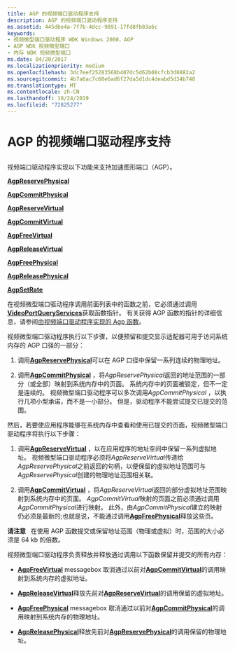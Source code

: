 ```yaml
---
title: AGP 的视频端口驱动程序支持
description: AGP 的视频端口驱动程序支持
ms.assetid: 445dbe4a-7f7b-4dcc-9891-17fd8fb03a6c
keywords:
- 视频微型端口驱动程序 WDK Windows 2000，AGP
- AGP WDK 视频微型端口
- 内存 WDK 视频微型端口
ms.date: 04/20/2017
ms.localizationpriority: medium
ms.openlocfilehash: 3dc7eef25283568b407dc5d62b08cfcb3d8882a2
ms.sourcegitcommit: 4b7a6ac7c68e6ad6f27da5d1dc4deabd5d34b748
ms.translationtype: MT
ms.contentlocale: zh-CN
ms.lasthandoff: 10/24/2019
ms.locfileid: "72825277"
---
```

# <a name="video-port-driver-support-for-agp"></a>AGP 的视频端口驱动程序支持


## <span id="ddk_video_port_driver_support_for_agp_gg"></span><span id="DDK_VIDEO_PORT_DRIVER_SUPPORT_FOR_AGP_GG"></span>


视频端口驱动程序实现以下功能来支持加速图形端口（AGP）。

[**AgpReservePhysical**](https://docs.microsoft.com/windows-hardware/drivers/ddi/videoagp/nc-videoagp-pagp_reserve_physical)

[**AgpCommitPhysical**](https://docs.microsoft.com/windows-hardware/drivers/ddi/videoagp/nc-videoagp-pagp_commit_physical)

[**AgpReserveVirtual**](https://docs.microsoft.com/windows-hardware/drivers/ddi/videoagp/nc-videoagp-pagp_reserve_virtual)

[**AgpCommitVirtual**](https://docs.microsoft.com/windows-hardware/drivers/ddi/videoagp/nc-videoagp-pagp_commit_virtual)

[**AgpFreeVirtual**](https://docs.microsoft.com/windows-hardware/drivers/ddi/videoagp/nc-videoagp-pagp_free_virtual)

[**AgpReleaseVirtual**](https://docs.microsoft.com/windows-hardware/drivers/ddi/videoagp/nc-videoagp-pagp_release_virtual)

[**AgpFreePhysical**](https://docs.microsoft.com/windows-hardware/drivers/ddi/videoagp/nc-videoagp-pagp_free_physical)

[**AgpReleasePhysical**](https://docs.microsoft.com/windows-hardware/drivers/ddi/videoagp/nc-videoagp-pagp_release_physical)

[**AgpSetRate**](https://docs.microsoft.com/windows-hardware/drivers/ddi/videoagp/nc-videoagp-pagp_set_rate)

在视频微型端口驱动程序调用前面列表中的函数之前，它必须通过调用[**VideoPortQueryServices**](https://docs.microsoft.com/windows-hardware/drivers/ddi/video/nf-video-videoportqueryservices)获取函数指针。 有关获得 AGP 函数的指针的详细信息，请参阅[由视频端口驱动程序实现的 Agp 函数](https://docs.microsoft.com/windows-hardware/drivers/ddi/videoagp/)。

视频微型端口驱动程序执行以下步骤，以便预留和提交显示适配器可用于访问系统内存的 AGP 口径的一部分：

1.  调用[**AgpReservePhysical**](https://docs.microsoft.com/windows-hardware/drivers/ddi/videoagp/nc-videoagp-pagp_reserve_physical)可以在 AGP 口径中保留一系列连续的物理地址。

2.  调用[**AgpCommitPhysical**](https://docs.microsoft.com/windows-hardware/drivers/ddi/videoagp/nc-videoagp-pagp_commit_physical) ，将*AgpReservePhysical*返回的地址范围的一部分（或全部）映射到系统内存中的页面。 系统内存中的页面被锁定，但不一定是连续的。 视频微型端口驱动程序可以多次调用*AgpCommitPhysical* ，以执行几项小型承诺，而不是一小部分。 但是，驱动程序不能尝试提交已提交的范围。

然后，若要使应用程序能够在系统内存中查看和使用已提交的页面，视频微型端口驱动程序将执行以下步骤：

1.  调用[**AgpReserveVirtual**](https://docs.microsoft.com/windows-hardware/drivers/ddi/videoagp/nc-videoagp-pagp_reserve_virtual) ，以在应用程序的地址空间中保留一系列虚拟地址。 视频微型端口驱动程序必须将*AgpReserveVirtual*传递给*AgpReservePhysical*之前返回的句柄，以便保留的虚拟地址范围可与*AgpReservePhysical*创建的物理地址范围相关联。

2.  调用[**AgpCommitVirtual**](https://docs.microsoft.com/windows-hardware/drivers/ddi/videoagp/nc-videoagp-pagp_commit_virtual) ，将*AgpReserveVirtual*返回的部分虚拟地址范围映射到系统内存中的页面。 *AgpCommitVirtual*映射的页面之前必须通过调用*AgpCommitPhysical*进行映射。 此外，由*AgpCommitPhysical*建立的映射仍必须是最新的;也就是说，不能通过调用[**AgpFreePhysical**](https://docs.microsoft.com/windows-hardware/drivers/ddi/videoagp/nc-videoagp-pagp_free_physical)释放这些页。

**请注意**   在使用 AGP 函数提交或保留地址范围（物理或虚拟）时，范围的大小必须是 64 kb 的倍数。

 

视频微型端口驱动程序负责释放并释放通过调用以下函数保留并提交的所有内存：

-   [**AgpFreeVirtual**](https://docs.microsoft.com/windows-hardware/drivers/ddi/videoagp/nc-videoagp-pagp_free_virtual) messagebox 取消通过以前对[**AgpCommitVirtual**](https://docs.microsoft.com/windows-hardware/drivers/ddi/videoagp/nc-videoagp-pagp_commit_virtual)的调用映射到系统内存的虚拟地址。

-   [**AgpReleaseVirtual**](https://docs.microsoft.com/windows-hardware/drivers/ddi/videoagp/nc-videoagp-pagp_release_virtual)释放先前对[**AgpReserveVirtual**](https://docs.microsoft.com/windows-hardware/drivers/ddi/videoagp/nc-videoagp-pagp_reserve_virtual)的调用保留的虚拟地址。

-   [**AgpFreePhysical**](https://docs.microsoft.com/windows-hardware/drivers/ddi/videoagp/nc-videoagp-pagp_free_physical) messagebox 取消通过以前对[**AgpCommitPhysical**](https://docs.microsoft.com/windows-hardware/drivers/ddi/videoagp/nc-videoagp-pagp_commit_physical)的调用映射到系统内存的物理地址。

-   [**AgpReleasePhysical**](https://docs.microsoft.com/windows-hardware/drivers/ddi/videoagp/nc-videoagp-pagp_release_physical)释放先前对[**AgpReservePhysical**](https://docs.microsoft.com/windows-hardware/drivers/ddi/videoagp/nc-videoagp-pagp_reserve_physical)的调用保留的物理地址。

 

 





